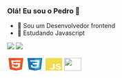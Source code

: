 ### Olá! Eu sou o Pedro 👋

- 🌱 Sou um Desenvolvedor frontend
- 🌱 Estudando Javascript

<div >
<img height='160em' src= 'https://github-readme-stats.vercel.app/api?username=pinheirops&show_icons=true&theme=merko' />
<!-- <img height=180em  src="https://github-readme-stats.vercel.app/api/top-langs?username=pinheirops&layout=compact&langs_count=8&card_width=320" /> -->
<img height='160em' src= 'https://github-readme-stats.vercel.app/api/top-langs/?username=pinheirops&layout=compact' />
</div>


<div style="display: inline_block"><br>
  <img align="center" alt="Rafa-HTML" height="30" width="40" src="https://raw.githubusercontent.com/devicons/devicon/master/icons/html5/html5-original.svg">
  <img align="center" alt="Rafa-CSS" height="30" width="40" src="https://raw.githubusercontent.com/devicons/devicon/master/icons/css3/css3-original.svg">
  <img align="center" alt="Rafa-Js" height="30" width="40" src="https://raw.githubusercontent.com/devicons/devicon/master/icons/javascript/javascript-plain.svg">
  <img align= 'center' height="30" width="40" src="https://cdn.jsdelivr.net/gh/devicons/devicon/icons/bootstrap/bootstrap-original.svg" />
</div>



